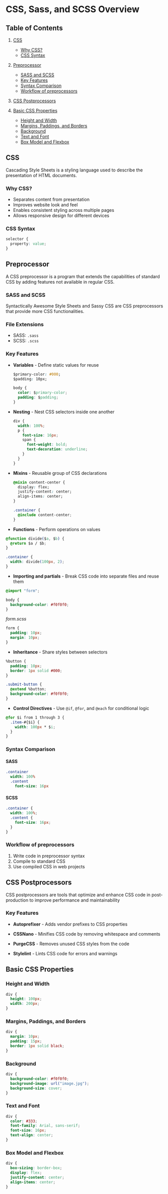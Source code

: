 # CSS, Sass, and SCSS Overview

## Table of Contents

1. [CSS](#css)

   - [Why CSS?](#why-css)
   - [CSS Syntax](#css-syntax)

2. [Preprocessor](#preprocessor)

   - [SASS and SCSS](#sass-and-scss)
   - [Key Features](#key-features)
   - [Syntax Comparison](#syntax-comparison)
   - [Workflow of preprocessors](#workflow-of-preprocessors)

3. [CSS Postprocessors](#css-postprocessors)

4. [Basic CSS Properties](#basic-css-properties)
   - [Height and Width](#height-and-width)
   - [Margins, Paddings, and Borders](#margins-paddings-and-borders)
   - [Background](#background)
   - [Text and Font](#text-and-font)
   - [Box Model and Flexbox](#box-model-and-flexbox)

## CSS

Cascading Style Sheets is a styling language used to describe the presentation of HTML documents.

### Why CSS?

- Separates content from presentation
- Improves website look and feel
- Enables consistent styling across multiple pages
- Allows responsive design for different devices

### CSS Syntax

```css
selector {
  property: value;
}
```

## Preprocessor

A CSS preprocessor is a program that extends the capabilities of standard CSS by adding features not available in regular CSS.

### SASS and SCSS

Syntactically Awesome Style Sheets and Sassy CSS are CSS preprocessors that provide more CSS functionalities.

### File Extensions

- SASS: `.sass`
- SCSS: `.scss`

### Key Features

- **Variables** - Define static values for reuse

  ```css
  $primary-color: #000;
  $padding: 10px;

  body {
    color: $primary-color;
    padding: $padding;
  }
  ```

- **Nesting** - Nest CSS selectors inside one another

  ```css
  div {
    width: 100%;
    p {
      font-size: 16px;
      span {
        font-weight: bold;
        text-decoration: underline;
      }
    }
  }
  ```

- **Mixins** - Reusable group of CSS declarations

  ```css
  @mixin content-center {
    display: flex;
    justify-content: center;
    align-items: center;
  }

  .container {
    @include content-center;
  }
  ```

- **Functions** - Perform operations on values

```css
@function divide($a, $b) {
  @return $a / $b;
}

.container {
  width: divide(100px, 2);
}
```

- **Importing and partials** - Break CSS code into separate files and reuse them

```css
@import "form";

body {
  background-color: #f0f0f0;
}
```

_form.scss_

```css
form {
  padding: 10px;
  margin: 10px;
}
```

- **Inheritance** - Share styles between selectors

```css
%button {
  padding: 10px;
  border: 1px solid #000;
}

.submit-button {
  @extend %button;
  background-color: #f0f0f0;
}
```

- **Control Directives** - Use `@if`, `@for`, and `@each` for conditional logic

```css
@for $i from 1 through 3 {
  .item-#{$i} {
    width: 100px * $i;
  }
}
```

### Syntax Comparison

#### SASS

```sass
.container
  width: 100%
  .content
    font-size: 16px
```

#### SCSS

```scss
.container {
  width: 100%;
  .content {
    font-size: 16px;
  }
}
```

### Workflow of preprocessors

1. Write code in preprocessor syntax
2. Compile to standard CSS
3. Use compiled CSS in web projects

## CSS Postprocessors

CSS postprocessors are tools that optimize and enhance CSS code in post-production to improve performance and maintainability

### Key Features

- **Autoprefixer** - Adds vendor prefixes to CSS properties

- **CSSNano** - Minifies CSS code by removing whitespace and comments

- **PurgeCSS** - Removes unused CSS styles from the code

- **Stylelint** - Lints CSS code for errors and warnings

## Basic CSS Properties

### Height and Width

```css
div {
  height: 100px;
  width: 200px;
}
```

### Margins, Paddings, and Borders

```css
div {
  margin: 10px;
  padding: 15px;
  border: 1px solid black;
}
```

### Background

```css
div {
  background-color: #f0f0f0;
  background-image: url("image.jpg");
  background-size: cover;
}
```

### Text and Font

```css
div {
  color: #333;
  font-family: Arial, sans-serif;
  font-size: 16px;
  text-align: center;
}
```

### Box Model and Flexbox

```css
div {
  box-sizing: border-box;
  display: flex;
  justify-content: center;
  align-items: center;
}
```
